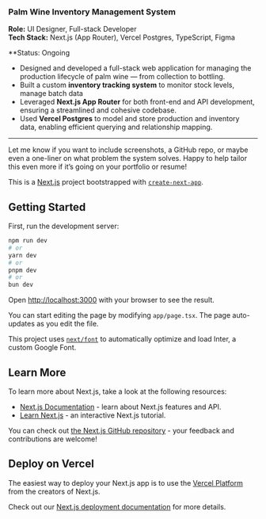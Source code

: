 
### **Palm Wine Inventory Management System**  
**Role:** UI Designer, Full-stack Developer  
**Tech Stack:** Next.js (App Router), Vercel Postgres, TypeScript, Figma

**Status: Ongoing

- Designed and developed a full-stack web application for managing the production lifecycle of palm wine — from collection to bottling.  
- Built a custom **inventory tracking system** to monitor stock levels, manage batch data 
- Leveraged **Next.js App Router** for both front-end and API development, ensuring a streamlined and cohesive codebase.  
- Used **Vercel Postgres** to model and store production and inventory data, enabling efficient querying and relationship mapping.  

---

Let me know if you want to include screenshots, a GitHub repo, or maybe even a one-liner on what problem the system solves. Happy to help tailor this even more if it’s going on your portfolio or resume!

This is a [Next.js](https://nextjs.org/) project bootstrapped with [`create-next-app`](https://github.com/vercel/next.js/tree/canary/packages/create-next-app).

## Getting Started

First, run the development server:

```bash
npm run dev
# or
yarn dev
# or
pnpm dev
# or
bun dev
```

Open [http://localhost:3000](http://localhost:3000) with your browser to see the result.

You can start editing the page by modifying `app/page.tsx`. The page auto-updates as you edit the file.

This project uses [`next/font`](https://nextjs.org/docs/basic-features/font-optimization) to automatically optimize and load Inter, a custom Google Font.

## Learn More

To learn more about Next.js, take a look at the following resources:

- [Next.js Documentation](https://nextjs.org/docs) - learn about Next.js features and API.
- [Learn Next.js](https://nextjs.org/learn) - an interactive Next.js tutorial.

You can check out [the Next.js GitHub repository](https://github.com/vercel/next.js/) - your feedback and contributions are welcome!

## Deploy on Vercel

The easiest way to deploy your Next.js app is to use the [Vercel Platform](https://vercel.com/new?utm_medium=default-template&filter=next.js&utm_source=create-next-app&utm_campaign=create-next-app-readme) from the creators of Next.js.

Check out our [Next.js deployment documentation](https://nextjs.org/docs/deployment) for more details.
